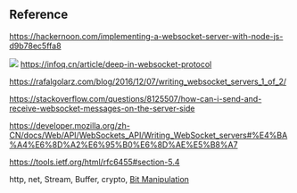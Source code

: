 

## Reference

https://hackernoon.com/implementing-a-websocket-server-with-node-js-d9b78ec5ffa8

![](http://rafalgolarz.com/img/posts/websocket_frame.png)
https://infoq.cn/article/deep-in-websocket-protocol

https://rafalgolarz.com/blog/2016/12/07/writing_websocket_servers_1_of_2/

https://stackoverflow.com/questions/8125507/how-can-i-send-and-receive-websocket-messages-on-the-server-side

https://developer.mozilla.org/zh-CN/docs/Web/API/WebSockets_API/Writing_WebSocket_servers#%E4%BA%A4%E6%8D%A2%E6%95%B0%E6%8D%AE%E5%B8%A7

https://tools.ietf.org/html/rfc6455#section-5.4


http,
net,
Stream,
Buffer,
crypto,
[Bit Manipulation](https://hackernoon.com/programming-with-js-bitwise-operations-393eb0745dc4)